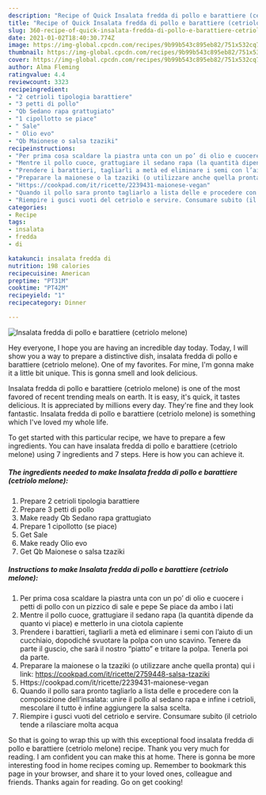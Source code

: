 ```yaml
---
description: "Recipe of Quick Insalata fredda di pollo e barattiere (cetriolo melone)"
title: "Recipe of Quick Insalata fredda di pollo e barattiere (cetriolo melone)"
slug: 360-recipe-of-quick-insalata-fredda-di-pollo-e-barattiere-cetriolo-melone
date: 2021-01-02T18:40:30.774Z
image: https://img-global.cpcdn.com/recipes/9b99b543c895eb82/751x532cq70/insalata-fredda-di-pollo-e-barattiere-cetriolo-melone-recipe-main-photo.jpg
thumbnail: https://img-global.cpcdn.com/recipes/9b99b543c895eb82/751x532cq70/insalata-fredda-di-pollo-e-barattiere-cetriolo-melone-recipe-main-photo.jpg
cover: https://img-global.cpcdn.com/recipes/9b99b543c895eb82/751x532cq70/insalata-fredda-di-pollo-e-barattiere-cetriolo-melone-recipe-main-photo.jpg
author: Alma Fleming
ratingvalue: 4.4
reviewcount: 3323
recipeingredient:
- "2 cetrioli tipologia barattiere"
- "3 petti di pollo"
- "Qb Sedano rapa grattugiato"
- "1 cipollotto se piace"
- " Sale"
- " Olio evo"
- "Qb Maionese o salsa tzaziki"
recipeinstructions:
- "Per prima cosa scaldare la piastra unta con un po’ di olio e cuocere i petti di pollo con un pizzico di sale e pepe Se piace da ambo i lati"
- "Mentre il pollo cuoce, grattugiare il sedano rapa (la quantità dipende da quanto vi piace) e metterlo in una ciotola capiente"
- "Prendere i barattieri, tagliarli a metà ed eliminare i semi con l’aiuto di un cucchiaio, dopodiché svuotare la polpa con uno scavino. Tenere da parte il guscio, che sarà il nostro “piatto” e tritare la polpa. Tenerla poi da parte."
- "Preparare la maionese o la tzaziki (o utilizzare anche quella pronta) qui i link: https://cookpad.com/it/ricette/2759448-salsa-tzaziki"
- "Https://cookpad.com/it/ricette/2239431-maionese-vegan"
- "Quando il pollo sara pronto tagliarlo a lista delle e procedere con la composizione dell’insalata: unire il pollo al sedano rapa e infine i cetrioli, mescolare il tutto è infine aggiungere la salsa scelta."
- "Riempire i gusci vuoti del cetriolo e servire. Consumare subito (il cetriolo tende a rilasciare molta acqua"
categories:
- Recipe
tags:
- insalata
- fredda
- di

katakunci: insalata fredda di 
nutrition: 198 calories
recipecuisine: American
preptime: "PT31M"
cooktime: "PT42M"
recipeyield: "1"
recipecategory: Dinner

---
```



![Insalata fredda di pollo e barattiere (cetriolo melone)](https://img-global.cpcdn.com/recipes/9b99b543c895eb82/751x532cq70/insalata-fredda-di-pollo-e-barattiere-cetriolo-melone-recipe-main-photo.jpg)

Hey everyone, I hope you are having an incredible day today. Today, I will show you a way to prepare a distinctive dish, insalata fredda di pollo e barattiere (cetriolo melone). One of my favorites. For mine, I'm gonna make it a little bit unique. This is gonna smell and look delicious.

Insalata fredda di pollo e barattiere (cetriolo melone) is one of the most favored of recent trending meals on earth. It is easy, it's quick, it tastes delicious. It is appreciated by millions every day. They're fine and they look fantastic. Insalata fredda di pollo e barattiere (cetriolo melone) is something which I've loved my whole life.




To get started with this particular recipe, we have to prepare a few ingredients. You can have insalata fredda di pollo e barattiere (cetriolo melone) using 7 ingredients and 7 steps. Here is how you can achieve it.

<!--inarticleads1-->

##### The ingredients needed to make Insalata fredda di pollo e barattiere (cetriolo melone):

1. Prepare 2 cetrioli tipologia barattiere
1. Prepare 3 petti di pollo
1. Make ready Qb Sedano rapa grattugiato
1. Prepare 1 cipollotto (se piace)
1. Get  Sale
1. Make ready  Olio evo
1. Get Qb Maionese o salsa tzaziki




<!--inarticleads2-->

##### Instructions to make Insalata fredda di pollo e barattiere (cetriolo melone):

1. Per prima cosa scaldare la piastra unta con un po’ di olio e cuocere i petti di pollo con un pizzico di sale e pepe Se piace da ambo i lati
1. Mentre il pollo cuoce, grattugiare il sedano rapa (la quantità dipende da quanto vi piace) e metterlo in una ciotola capiente
1. Prendere i barattieri, tagliarli a metà ed eliminare i semi con l’aiuto di un cucchiaio, dopodiché svuotare la polpa con uno scavino. Tenere da parte il guscio, che sarà il nostro “piatto” e tritare la polpa. Tenerla poi da parte.
1. Preparare la maionese o la tzaziki (o utilizzare anche quella pronta) qui i link: https://cookpad.com/it/ricette/2759448-salsa-tzaziki
1. Https://cookpad.com/it/ricette/2239431-maionese-vegan
1. Quando il pollo sara pronto tagliarlo a lista delle e procedere con la composizione dell’insalata: unire il pollo al sedano rapa e infine i cetrioli, mescolare il tutto è infine aggiungere la salsa scelta.
1. Riempire i gusci vuoti del cetriolo e servire. Consumare subito (il cetriolo tende a rilasciare molta acqua




So that is going to wrap this up with this exceptional food insalata fredda di pollo e barattiere (cetriolo melone) recipe. Thank you very much for reading. I am confident you can make this at home. There is gonna be more interesting food in home recipes coming up. Remember to bookmark this page in your browser, and share it to your loved ones, colleague and friends. Thanks again for reading. Go on get cooking!
